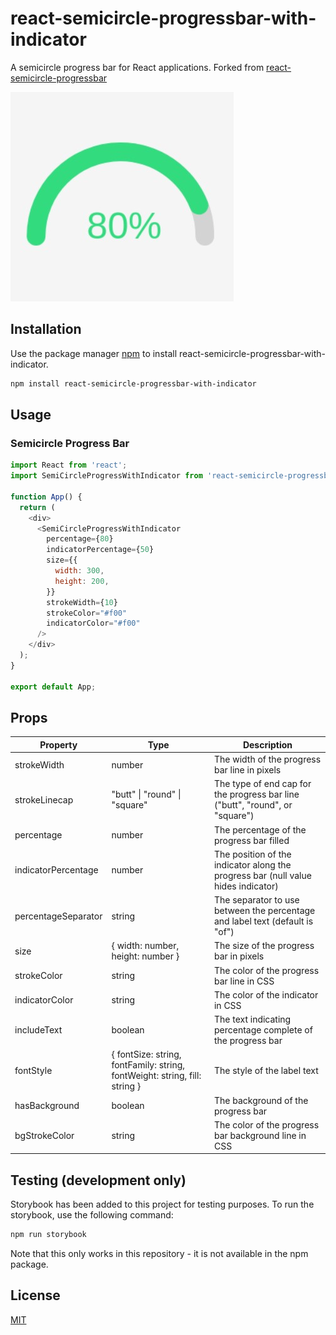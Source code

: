 # react-semicircle-progressbar-with-indicator

A semicircle progress bar for React applications.
Forked from [react-semicircle-progressbar](https://github.com/4emcos/react-semicircle-progressbar)

![alt text](https://raw.githubusercontent.com/4emcos/react-semicircle-progressbar/main/assets/example.jpg)

## Installation

Use the package manager [npm](https://www.npmjs.com/) to install react-semicircle-progressbar-with-indicator.

```bash
npm install react-semicircle-progressbar-with-indicator
```

## Usage

### Semicircle Progress Bar
```javascript
import React from 'react';
import SemiCircleProgressWithIndicator from 'react-semicircle-progressbar-with-indicator';

function App() {
  return (
    <div>
      <SemiCircleProgressWithIndicator
        percentage={80}
        indicatorPercentage={50}
        size={{
          width: 300,
          height: 200,
        }}
        strokeWidth={10}
        strokeColor="#f00"
        indicatorColor="#f00"
      />
    </div>
  );
}

export default App;
```


## Props

| Property            | Type                                                                       | Description                                                                       |
|---------------------|----------------------------------------------------------------------------|-----------------------------------------------------------------------------------|
| strokeWidth         | number                                                                     | The width of the progress bar line in pixels                                      |
| strokeLinecap       | "butt" &#124; "round" &#124; "square"             | The type of end cap for the progress bar line ("butt", "round", or "square")      |
| percentage          | number                                                                     | The percentage of the progress bar filled                                         |
| indicatorPercentage | number                                                                     | The position of the indicator along the progress bar (null value hides indicator) |
| percentageSeparator | string                                                                     | The separator to use between the percentage and label text (default is "of")      |
| size                | { width: number, height: number }                                          | The size of the progress bar in pixels                                            |
| strokeColor         | string                                                                     | The color of the progress bar line in CSS                                         |
| indicatorColor      | string                                                                     | The color of the indicator in CSS                                                 |
| includeText         | boolean                                                                    | The text indicating percentage complete of the progress bar                       |
| fontStyle           | { fontSize: string, fontFamily: string, fontWeight: string, fill: string } | The style of the label text                                                       |
| hasBackground       | boolean                                                                    | The background of the progress bar                                                |
| bgStrokeColor       | string                                                                     | The color of the progress bar background line in CSS                              |


## Testing (development only)
Storybook has been added to this project for testing purposes. To run the storybook, use the following command:
```bash
npm run storybook
```
Note that this only works in this repository - it is not available in the npm package.


## License
[MIT](https://choosealicense.com/licenses/mit/)